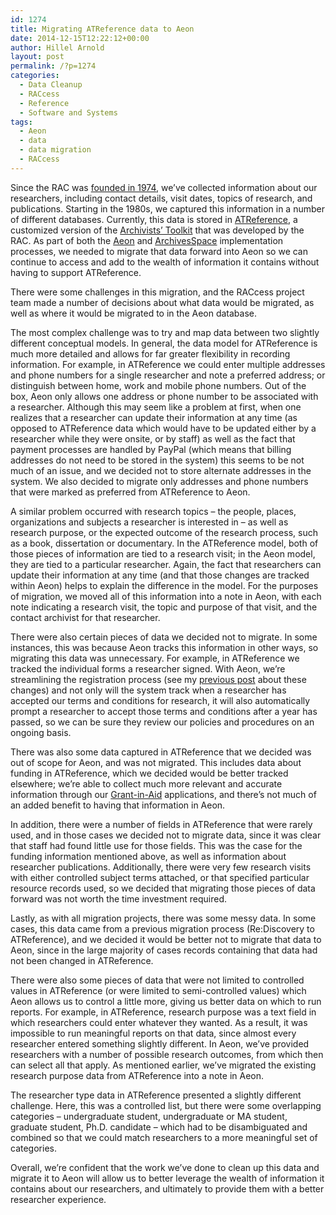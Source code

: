 ```yaml
---
id: 1274
title: Migrating ATReference data to Aeon
date: 2014-12-15T12:22:12+00:00
author: Hillel Arnold
layout: post
permalink: /?p=1274
categories:
  - Data Cleanup
  - RACcess
  - Reference
  - Software and Systems
tags:
  - Aeon
  - data
  - data migration
  - RACcess
---
```

Since the RAC was <a href="http://rockarch.org/about/" target="_blank">founded in 1974</a>, we’ve collected information about our researchers, including contact details, visit dates, topics of research, and publications. Starting in the 1980s, we captured this information in a number of different databases. Currently, this data is stored in [ATReference](https://github.com/RockefellerArchiveCenter/ATReference), a customized version of the [Archivists’ Toolkit](http://www.archiviststoolkit.org/) that was developed by the RAC. As part of both the [Aeon](http://www.atlas-sys.com/aeon/) and [ArchivesSpace](http://archivesspace.org/) implementation processes, we needed to migrate that data forward into Aeon so we can continue to access and add to the wealth of information it contains without having to support ATReference.<!--more-->

There were some challenges in this migration, and the RACcess project team made a number of decisions about what data would be migrated, as well as where it would be migrated to in the Aeon database.

The most complex challenge was to try and map data between two slightly different conceptual models. In general, the data model for ATReference is much more detailed and allows for far greater flexibility in recording information. For example, in ATReference we could enter multiple addresses and phone numbers for a single researcher and note a preferred address; or distinguish between home, work and mobile phone numbers. Out of the box, Aeon only allows one address or phone number to be associated with a researcher. Although this may seem like a problem at first, when one realizes that a researcher can update their information at any time (as opposed to ATReference data which would have to be updated either by a researcher while they were onsite, or by staff) as well as the fact that payment processes are handled by PayPal (which means that billing addresses do not need to be stored in the system) this seems to be not much of an issue, and we decided not to store alternate addresses in the system. We also decided to migrate only addresses and phone numbers that were marked as preferred from ATReference to Aeon.

A similar problem occurred with research topics – the people, places, organizations and subjects a researcher is interested in – as well as research purpose, or the expected outcome of the research process, such as a book, dissertation or documentary. In the ATReference model, both of those pieces of information are tied to a research visit; in the Aeon model, they are tied to a particular researcher. Again, the fact that researchers can update their information at any time (and that those changes are tracked within Aeon) helps to explain the difference in the model. For the purposes of migration, we moved all of this information into a note in Aeon, with each note indicating a research visit, the topic and purpose of that visit, and the contact archivist for that researcher.

There were also certain pieces of data we decided not to migrate. In some instances, this was because Aeon tracks this information in other ways, so migrating this data was unnecessary. For example, in ATReference we tracked the individual forms a researcher signed. With Aeon, we’re streamlining the registration process (see my [previous post](http://rockarch.org/programs/digital/bitsandbytes/?p=1258) about these changes) and not only will the system track when a researcher has accepted our terms and conditions for research, it will also automatically prompt a researcher to accept those terms and conditions after a year has passed, so we can be sure they review our policies and procedures on an ongoing basis.

There was also some data captured in ATReference that we decided was out of scope for Aeon, and was not migrated. This includes data about funding in ATReference, which we decided would be better tracked elsewhere; we’re able to collect much more relevant and accurate information through our [Grant-in-Aid](http://rockarch.org/grants/generalgia.php) applications, and there’s not much of an added benefit to having that information in Aeon.

In addition, there were a number of fields in ATReference that were rarely used, and in those cases we decided not to migrate data, since it was clear that staff had found little use for those fields. This was the case for the funding information mentioned above, as well as information about researcher publications. Additionally, there were very few research visits with either controlled subject terms attached, or that specified particular resource records used, so we decided that migrating those pieces of data forward was not worth the time investment required.

Lastly, as with all migration projects, there was some messy data. In some cases, this data came from a previous migration process (Re:Discovery to ATReference), and we decided it would be better not to migrate that data to Aeon, since in the large majority of cases records containing that data had not been changed in ATReference.

There were also some pieces of data that were not limited to controlled values in ATReference (or were limited to semi-controlled values) which Aeon allows us to control a little more, giving us better data on which to run reports. For example, in ATReference, research purpose was a text field in which researchers could enter whatever they wanted. As a result, it was impossible to run meaningful reports on that data, since almost every researcher entered something slightly different. In Aeon, we’ve provided researchers with a number of possible research outcomes, from which then can select all that apply. As mentioned earlier, we’ve migrated the existing research purpose data from ATReference into a note in Aeon.

The researcher type data in ATReference presented a slightly different challenge. Here, this was a controlled list, but there were some overlapping categories – undergraduate student, undergraduate or MA student, graduate student, Ph.D. candidate – which had to be disambiguated and combined so that we could match researchers to a more meaningful set of categories.

Overall, we’re confident that the work we’ve done to clean up this data and migrate it to Aeon will allow us to better leverage the wealth of information it contains about our researchers, and ultimately to provide them with a better researcher experience.
